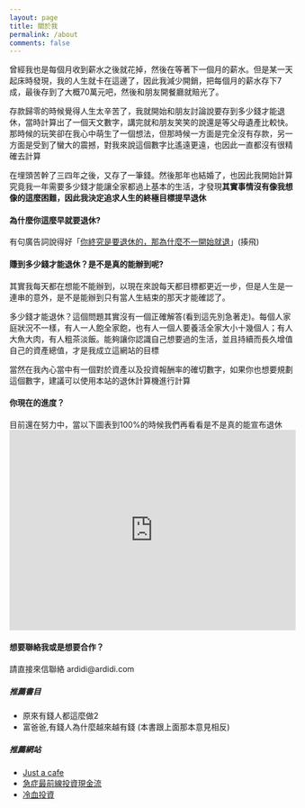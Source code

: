 ```yaml
---
layout: page
title: 關於我
permalink: /about
comments: false
---
```


<div class="row justify-content-between">
<div class="col-md-8 pr-5">

<p>曾經我也是每個月收到薪水之後就花掉，然後在等著下一個月的薪水。但是某一天起床時發現，我的人生就卡在這邊了，因此我減少開銷，把每個月的薪水存下7成，最後存到了大概70萬元吧，然後和朋友開餐廳就賠光了。</p>
<p>存款歸零的時候覺得人生太辛苦了，我就開始和朋友討論說要存到多少錢才能退休，當時計算出了一個天文數字，講完就和朋友笑笑的說還是等父母遺產比較快。那時候的玩笑卻在我心中萌生了一個想法，但那時候一方面是完全沒有存款，另一方面是受到了蠻大的震撼，對我來說這個數字比遙遠更遠，也因此一直都沒有很精確去計算</p>
<p>在埋頭苦幹了三四年之後，又存了一筆錢。然後那年也結婚了，也因此我開始計算究竟我一年需要多少錢才能讓全家都過上基本的生活，才發現<b>其實事情沒有像我想像的這麼困難，因此我決定追求人生的終極目標提早退休</b></p>

<p class="mb-5"></p>
<h4>為什麼你這麼早就要退休?</h4>

<p>有句廣告詞說得好「<a href="https://www.youtube.com/watch?v=QzJgeVNmDoA">你終究是要退休的，那為什麼不一開始就退</a>」(揍飛)</p>

<h4>賺到多少錢才能退休？是不是真的能辦到呢?</h4>

<p>其實我每天都在想能不能辦到，以現在來說每天都目標都更近一步，但是人生是一連串的意外，是不是能辦到只有當人生結束的那天才能確認了。</p>
<p>多少錢才能退休？這個問題其實沒有一個正確解答(看到這先別急著走)。每個人家庭狀況不一樣，有人一人飽全家飽，也有人一個人要養活全家大小十幾個人；有人大魚大肉，有人粗茶淡飯。能夠讓你認識自己想要過的生活，並且持續而長久增值自己的資產總值，才是我成立這網站的目標</p>
<p>當然在我內心當中有一個對於資產以及投資報酬率的確切數字，如果你也想要規劃這個數字，建議可以使用本站的退休計算機進行計算</p>

<h4>你現在的進度？</h4>

<p>目前還在努力中，當以下圖表到100%的時候我們再看看是不是真的能宣布退休
	<iframe width="509" height="356" seamless frameborder="0" scrolling="no" src="https://docs.google.com/spreadsheets/d/e/2PACX-1vRyYUvxKoU85BGPKl_nzQYOevc0qH7DDWk_Aj8M5EimobuQK1xxZhGbt2kDKAzlARUpaWNAmd9AYEr9/pubchart?oid=963292344&amp;format=interactive"></iframe>
</p>

<h4>想要聯絡我或是想要合作？</h4>

<p>請直接來信聯絡 ardidi@ardidi.com</p>

</div>

<div class="col-md-4">

<div class="sticky-top sticky-top-80">
<h5>推薦書目</h5>
<ul>
<li>原來有錢人都這麼做2</li>
<li>富爸爸,有錢人為什麼越來越有錢 (本書跟上面那本意見相反)</li>
</ul>

<h5>推薦網站</h5>

<ul>
<li><a href="https://justacafe.com">Just a cafe</a></li>
<li><a href="https://shawntsai.blogspot.com/">急症最前線投資現金流</a></li>
<li><a href="https://coldbloodinvestment.blogspot.com">冷血投資</a></li>
</ul>

</div>
</div>
</div>
